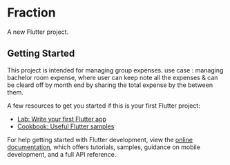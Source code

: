 # Fraction

A new Flutter project.

## Getting Started

This project is intended for managing group expenses.
use case : managing bachelor room expense, where user can keep note all the expenses &
  can be cleard off by month end by sharing the total expense by the between them. 

A few resources to get you started if this is your first Flutter project:

- [Lab: Write your first Flutter app](https://docs.flutter.dev/get-started/codelab)
- [Cookbook: Useful Flutter samples](https://docs.flutter.dev/cookbook)

For help getting started with Flutter development, view the
[online documentation](https://docs.flutter.dev/), which offers tutorials,
samples, guidance on mobile development, and a full API reference.
